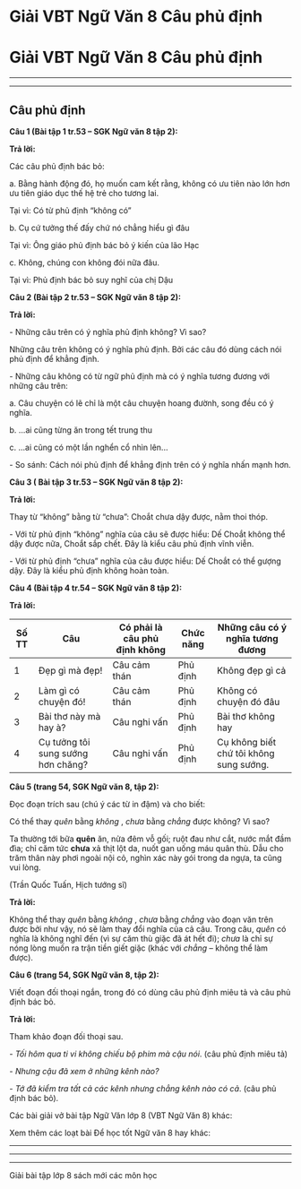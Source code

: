 # Giải VBT Ngữ Văn 8 Câu phủ định

# Giải VBT Ngữ Văn 8 Câu phủ định

* * *

* * *

## Câu phủ định

**Câu 1 (Bài tập 1 tr.53 – SGK Ngữ văn 8 tập 2):**

**Trả lời:**

Các câu phủ định bác bỏ: 

a. Bằng hành động đó, họ muốn cam kết rằng, không có ưu tiên nào lớn hơn ưu tiên giáo dục thế hệ trẻ cho tương lai. 

Tại vì: Có từ phủ định “không có” 

b. Cụ cứ tưởng thế đấy chứ nó chẳng hiểu gì đâu 

Tại vì: Ông giáo phủ định bác bỏ ý kiến của lão Hạc 

c. Không, chúng con không đói nữa đâu. 

Tại vì: Phủ định bác bỏ suy nghĩ của chị Dậu 

**Câu 2 (Bài tập 2 tr.53 – SGK Ngữ văn 8 tập 2):**

**Trả lời:**

\- Những câu trên có ý nghĩa phủ định không? Vì sao? 

Những câu trên không có ý nghĩa phủ định. Bởi các câu đó dùng cách nói phủ định để khẳng định. 

\- Những câu không có từ ngữ phủ định mà có ý nghĩa tương đương với những câu trên: 

a. Câu chuyện có lẽ chỉ là một câu chuyện hoang đườnh, song đều có ý nghĩa. 

b. ...ai cũng từng ăn trong tết trung thu 

c. ...ai cũng có một lần nghển cổ nhìn lên... 

\- So sánh: Cách nói phủ định để khẳng định trên có ý nghĩa nhấn mạnh hơn. 

**Câu 3 ( Bài tập 3 tr.53 – SGK Ngữ văn 8 tập 2):**

**Trả lời:**

Thay từ “không” bằng từ “chưa”: Choắt chưa dậy được, nằm thoi thóp. 

\- Với từ phủ định “không” nghĩa của câu sẽ được hiểu: Dế Choắt không thể dậy được nữa, Choắt sắp chết. Đây là kiểu câu phủ định vĩnh viễn. 

\- Với từ phủ định “chưa” nghĩa của câu được hiểu: Dế Choắt có thể gượng dậy. Đây là kiểu phủ định không hoàn toàn. 

**Câu 4 (Bài tập 4 tr.54 – SGK Ngữ văn 8 tập 2):**

**Trả lời:**

Số TT|  Câu | Có phải là câu phủ định không | Chức năng | Những câu có ý nghĩa tương đương   
---|---|---|---|---  
1 | Đẹp gì mà đẹp!| Câu cảm thán|  Phủ định | Không đẹp gì cả   
2 | Làm gì có chuyện đó! | Câu cảm thán|  Phủ định|  Không có chuyện đó đâu   
3 | Bài thơ này mà hay à?|  Câu nghi vấn | Phủ định | Bài thơ không hay   
4 | Cụ tưởng tôi sung sướng hơn chăng?|  Câu nghi vấn | Phủ định | Cụ không biết chứ tôi không sung sướng.   
  
**Câu 5 (trang 54, SGK Ngữ văn 8, tập 2):**

Đọc đoạn trích sau (chú ý các từ in đậm) và cho biết:

Có thể thay _quên_ bằng _không_ , _chưa_ bằng _chẳng_ được không? Vì sao?

Ta thường tới bữa **quên** ăn, nửa đêm vỗ gối; ruột đau như cắt, nước mắt đầm đìa; chỉ căm tức **chưa** xả thịt lột da, nuốt gan uống máu quân thù. Dẫu cho trăm thân này phơi ngoài nội cỏ, nghìn xác này gói trong da ngựa, ta cũng vui lòng.

(Trần Quốc Tuấn, Hịch tướng sĩ)

**Trả lời:**

Không thể thay _quên_ bằng _không_ , _chưa_ bằng _chẳng_ vào đoạn văn trên được bởi như vậy, nó sẽ làm thay đổi nghĩa của cả câu. Trong câu, _quên_ có nghĩa là không nghĩ đến (vì sự căm thù giặc đã át hết đi); _chưa_ là chỉ sự nóng lòng muốn ra trận tiền giết giặc (khác với _chẳng_ – không thể làm được).

**Câu 6 (trang 54, SGK Ngữ văn 8, tập 2):**

Viết đoạn đối thoại ngắn, trong đó có dùng câu phủ định miêu tả và câu phủ định bác bỏ.

**Trả lời:**

Tham khảo đoạn đối thoại sau.

\- _Tối hôm qua ti vi không chiếu bộ phim mà cậu nói_. (câu phủ định miêu tả)

\- _Nhưng cậu đã xem ở những kênh nào?_

\- _Tớ đã kiểm tra tất cả các kênh nhưng chẳng kênh nào có cả_. (câu phủ định bác bỏ).

Các bài giải vở bài tập Ngữ Văn lớp 8 (VBT Ngữ Văn 8) khác:

Xem thêm các loạt bài Để học tốt Ngữ văn 8 hay khác:

* * *

* * *

* * *

Giải bài tập lớp 8 sách mới các môn học

